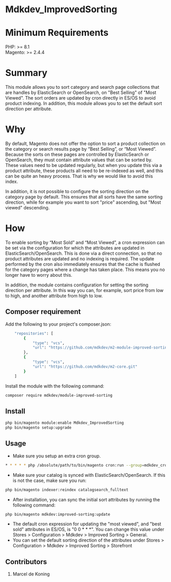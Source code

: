 Mdkdev_ImprovedSorting
=

# Minimum Requirements

PHP: >= 8.1 \
Magento: >= 2.4.4

# Summary

This module allows you to sort category and search page collections that are handles by ElasticSearch or OpenSearch, on
"Best Selling" of "Most Viewed". The sort orders are updated by cron directly in ES/OS to avoid product indexing. In 
addition, this module allows you to set the default sort direction per attribute.

# Why

By default, Magento does not offer the option to sort a product collection on the category or search results page by 
“Best Selling”, or “Most Viewed”. Because the sorts on these pages are controlled by ElasticSearch or OpenSearch, they 
must contain attribute values that can be sorted by. These values need to be updated regularly, but when you update 
this via a product attribute, these products all need to be re-indexed as well, and this can be quite an heavy process.
That is why we would like to avoid this index.

In addition, it is not possible to configure the sorting direction on the category page by default. This ensures that 
all sorts have the same sorting direction, while for example you want to sort "price" ascending, but "Most viewed" 
descending.

# How

To enable sorting by “Most Sold” and “Most Viewed”, a cron expression can be set via the configuration for which the 
attributes are updated in ElasticSearch/OpenSearch. This is done via a direct connection, so that no product attributes 
are updated and no indexing is required. The update performed by the cron also immediately ensures that the cache is 
flushed for the category pages where a change has taken place. This means you no longer have to worry about this.

In addition, the module contains configuration for setting the sorting direction per attribute. In this way you can, 
for example, sort price from low to high, and another attribute from high to low.


## Composer requirement

Add the following to your project's composer.json:
```bash
    "repositories": [
        {
            "type": "vcs",
            "url": "https://github.com/mdkdev/m2-module-improved-sorting.git"
        },
        {
            "type": "vcs",
            "url": "https://github.com/mdkdev/m2-core.git"
        }
    ]
```

Install the module with the following command:

```bash
composer require mdkdev/module-improved-sorting
```

## Install

```bash
php bin/magento module:enable Mdkdev_ImprovedSorting
php bin/magento setup:upgrade
```

## Usage

- Make sure you setup an extra cron group.
```bash
* * * * * php /absolute/path/to/bin/magento cron:run --group=mdkdev_cron_group
```
- Make sure your catalog is synced with ElasticSearch/OpenSearch. If this is not the case, make sure you run:
```bash
php bin/magento indexer:reindex catalogsearch_fulltext
```
- After installation, you can sync the initial sort attributes by running the following command:
```bash
php bin/magento mdkdev:improved-sorting:update
```
- The default cron expression for updating the "most viewed", and "best sold" attributes in ES/OS, is "0 0 * * *". You
can change this value under Stores > Configuration > Mdkdev > Improved Sorting > General.
- You can set the default sorting direction of the attributes under Stores > Configuration > Mdkdev > Improved Sorting > 
Storefront

## Contributors
1. Marcel de Koning
